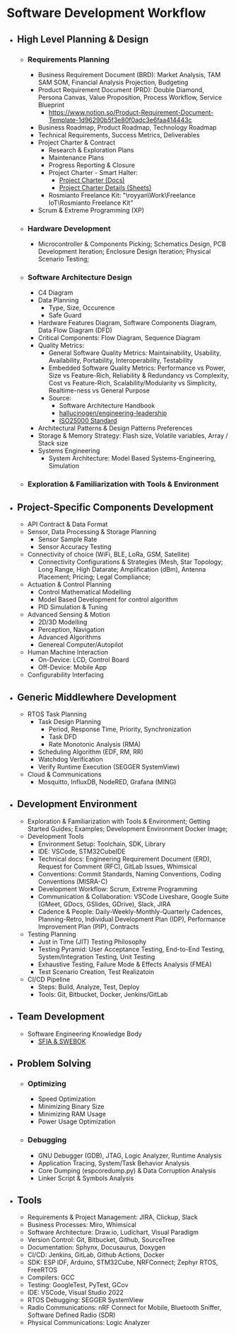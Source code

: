 # Software Development Workflow

- ## High Level Planning & Design
    - ### Requirements Planning
        - Business Requirement Document (BRD): Market Analysis, TAM SAM SOM, Financial Analysis Projection, Budgeting
        - Product Requirement Document (PRD): Double Diamond, Persona Canvas, Value Proposition, Process Workflow, Service Blueprint
            - https://www.notion.so/Product-Requirement-Document-Template-1d96290b5f3e80f0adc3e6faa414443c
        - Business Roadmap, Product Roadmap, Technology Roadmap
        - Technical Requirements, Success Metrics, Deliverables
        - Project Charter & Contract
            - Research & Exploration Plans
            - Maintenance Plans
            - Progress Reporting & Closure
            - Project Charter - Smart Halter:
                - [Project Charter (Docs)](https://docs.google.com/document/u/0/d/14XNRwKzMf3D1lLIfkhZ0m5Oadi8s2TBdBwwvdRO3zTg/edit)
                - [Project Charter Details (Sheets)](https://docs.google.com/spreadsheets/d/1zrRuUJA2MXGuf2W8vRYD_bBBIZAOKVuyWRrk97leJ2w/edit?gid=434504498#gid=434504498)
            - Rosmianto Freelance Kit: "\royyan\Work\Freelance IoT\Rosmianto Freelance Kit\"
        - Scrum & Extreme Programming (XP)
    - ### Hardware Development
        - Microcontroller & Components Picking; Schematics Design, PCB Development Iteration; Enclosure Design Iteration; Physical Scenario Testing;
    - ### Software Architecture Design
        - C4 Diagram
        - Data Planning
            - Type, Size, Occurence
            - Safe Guard
        - Hardware Features Diagram, Software Components Diagram, Data Flow Diagram (DFD)
        - Critical Components: Flow Diagram, Sequence Diagram
        - Quality Metrics:
            - General Software Quality Metrics: Maintainability, Usability, Availability, Portability, Interoperability, Testability
            - Embedded Software Quality Metrics: Performance vs Power, Size vs Feature-Rich, Reliability & Redundancy vs Complexity, Cost vs Feature-Rich, Scalability/Modularity vs Simplicity, Realtime-ness vs General Purpose
            - Source:
                - Software Architecture Handbook
                - [hallucinogen/engineering-leadership](https://github.com/hallucinogen/engineering-leadership)
                - [ISO25000 Standard](https://iso25000.com/index.php/en/iso-25000-standards/iso-25010)
        - Architectural Patterns & Design Patterns Preferences
        - Storage & Memory Strategy: Flash size, Volatile variables, Array / Stack size
        - Systems Engineering
            - System Architecture: Model Based Systems-Engineering, Simulation
    - ### Exploration & Familiarization with Tools & Environment

- ## Project-Specific Components Development
    - API Contract & Data Format
    - Sensor, Data Processing & Storage Planning
        - Sensor Sample Rate
        - Sensor Accuracy Testing
    - Connectivity of choice (WiFi, BLE, LoRa, GSM, Satellite)
       - Connectivity Configurations & Strategies (Mesh, Star Topology; Long Range, High Datarate; Amplification (dBm), Antenna Placement; Pricing; Legal Compliance;
    - Actuation & Control Planning
        - Control Mathematical Modelling
        - Model Based Development for control algorithm
        - PID Simulation & Tuning
    - Advanced Sensing & Motion
        - 2D/3D Modelling
        - Perception, Navigation
        - Advanced Algorithms
        - Genereal Computer/Autopilot
    - Human Machine Interaction
        - On-Device: LCD, Control Board
        - Off-Device: Mobile App
    - Configurability Interfacing

- ## Generic Middlewhere Development
    - RTOS Task Planning
        - Task Design Planning
            - Period, Response Time, Priority, Synchronization
            - Task DFD
            - Rate Monotonic Analysis (RMA)
        - Scheduling Algorithm (EDF, RM, RR)
        - Watchdog Verification
        - Verify Runtime Execution (SEGGER SystemView)
    - Cloud & Communications
        - Mosquitto, InfluxDB, NodeRED, Grafana (MING)

- ## Development Environment
    - Exploration & Familiarization with Tools & Environment; Getting Started Guides; Examples; Development Environment Docker Image;
    - Development Tools
        - Environment Setup: Toolchain, SDK, Library
        - IDE: VSCode, STM32CubeIDE
        - Technical docs: Engineering Requirement Document (ERD), Request for Comment (RFC), GitLab Issues, Whimsical
        - Conventions: Commit Standards, Naming Conventions, Coding Conventions (MISRA-C)
        - Development Workflow: Scrum, Extreme Programming
        - Communication & Collaboration: VSCode Liveshare, Google Suite (GMeet, GDocs, GSlides, GDrive), Slack, JIRA
        - Cadence & People: Daily-Weekly-Monthly-Quarterly Cadences, Planning-Retro, Individual Development Plan (IDP), Performance Improvement Plan (PIP), Contracts
    - Testing Planning
        - Just in Time (JIT) Testing Philosophy
        - Testing Pyramid: User Acceptance Testing, End-to-End Testing, System/Integration Testing, Unit Testing
        - Exhaustive Testing, Failure Mode & Effects Analysis (FMEA)
        - Test Scenario Creation, Test Realizatoin
    - CI/CD Pipeline
        - Steps: Build, Analyze, Test, Deploy
        - Tools: Git, Bitbucket, Docker, Jenkins/GitLab

- ## Team Development
    - Software Engineering Knowledge Body
        - [SFIA & SWEBOK](https://sfia-online.org/en/tools-and-resources/bodies-of-knowledge/swebok-software-engineering-body-of-knowledge/swebok-sfia8-the-guide-to-the-software-engineering-body-of-knowledge)

- ## Problem Solving
    - ### Optimizing
        - Speed Optimization
        - Minimizing Binary Size
        - Minimizing RAM Usage
        - Power Usage Optimization

    - ### Debugging
        - GNU Debugger (GDB), JTAG, Logic Analyzer, Runtime Analysis
        - Application Tracing, System/Task Behavior Analysis
        - Core Dumping (espcoredump.py) & Data Corruption Analysis
        - Linker Script & Symbols Analysis

- ## Tools
    - Requirements & Project Management: JIRA, Clickup, Slack
    - Business Processes: Miro, Whimsical
    - Software Architecture: Draw.io, Ludichart, Visual Paradigm
    - Version Control: Git, Bitbucket, Github, SourceTree
    - Documentation: Sphynx, Docusaurus, Doxygen
    - CI/CD: Jenkins, GitLab, Github Actions, Docker
    - SDK: ESP IDF, Arduino, STM32Cube, NRFConnect; Zephyr RTOS, FreeRTOS
    - Compilers: GCC
    - Testing: GoogleTest, PyTest, GCov
    - IDE: VSCode, Visual Studio 2022
    - RTOS Debugging: SEGGER SystemView
    - Radio Communications: nRF Connect for Mobile, Bluetooth Sniffer, Software Defined Radio (SDR)
    - Physical Communications: Logic Analyzer